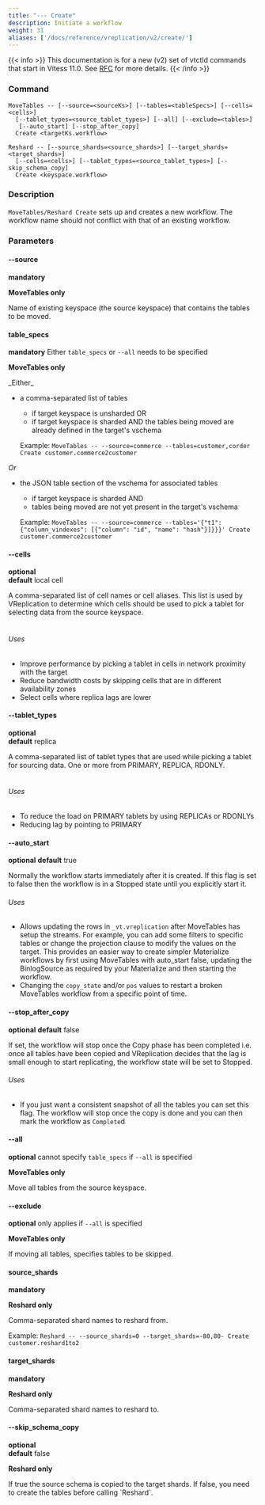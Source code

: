 ```yaml
---
title: "--- Create"
description: Initiate a workflow
weight: 31
aliases: ['/docs/reference/vreplication/v2/create/']
---
```


{{< info >}}
This documentation is for a new (v2) set of vtctld commands that start in Vitess 11.0. See [RFC](https://github.com/vitessio/vitess/issues/7225) for more details.
{{< /info >}}

### Command

```
MoveTables -- [--source=<sourceKs>] [--tables=<tableSpecs>] [--cells=<cells>]
  [--tablet_types=<source_tablet_types>] [--all] [--exclude=<tables>]
   [--auto_start] [--stop_after_copy]
  Create <targetKs.workflow>

Reshard -- [--source_shards=<source_shards>] [--target_shards=<target_shards>]
  [--cells=<cells>] [--tablet_types=<source_tablet_types>] [--skip_schema_copy]
  Create <keyspace.workflow>

```

### Description

`MoveTables/Reshard Create` sets up and creates a new workflow. The workflow name should not conflict with that of an existing workflow.

### Parameters

#### --source
**mandatory**

**MoveTables only**
<div class="cmd">
Name of existing keyspace (the source keyspace) that contains the tables to be moved.
</div>

#### table_specs
**mandatory**  Either `table_specs` or `--all` needs to be specified

**MoveTables only**
<div class="cmd">
_Either_

* a comma-separated list of tables
  * if target keyspace is unsharded OR
  * if target keyspace is sharded AND the tables being moved are already defined in the target's vschema

  Example: `MoveTables -- --source=commerce --tables=customer,corder Create customer.commerce2customer`

_Or_

* the JSON table section of the vschema for associated tables
  * if target keyspace is sharded AND
  * tables being moved are not yet present in the target's vschema

  Example: `MoveTables -- --source=commerce --tables='{"t1":{"column_vindexes": [{"column": "id", "name": "hash"}]}}}' Create customer.commerce2customer`

</div>

#### --cells
**optional**\
**default** local cell

<div class="cmd">
A comma-separated list of cell names or cell aliases. This list is used by VReplication to determine which
cells should be used to pick a tablet for selecting data from the source keyspace.<br><br>

###### Uses

* Improve performance by picking a tablet in cells in network proximity with the target
* Reduce bandwidth costs by skipping cells that are in different availability zones
* Select cells where replica lags are lower
</div>

#### --tablet_types
**optional**\
**default** replica

<div class="cmd">
A comma-separated list of tablet types that are used while picking a tablet for sourcing data. One or more from PRIMARY, REPLICA, RDONLY.<br><br>

###### Uses

* To reduce the load on PRIMARY tablets by using REPLICAs or RDONLYs
* Reducing lag by pointing to PRIMARY
</div>


#### --auto_start

**optional**
**default** true

<div class="cmd">

Normally the workflow starts immediately after it is created. If this flag is set
to false then the workflow is in a Stopped state until you explicitly start it.

</div>

###### Uses

* Allows updating the rows in `_vt.vreplication` after MoveTables has setup the
streams. For example, you can add some filters to specific tables or change the
projection clause to modify the values on the target. This
provides an easier way to create simpler Materialize workflows by first using
MoveTables with auto_start false, updating the BinlogSource as required by your
Materialize and then starting the workflow.
* Changing the `copy_state` and/or `pos` values to restart a broken MoveTables workflow
from a specific point of time.

#### --stop_after_copy

**optional**
**default** false

<div class="cmd">

If set, the workflow will stop once the Copy phase has been completed i.e. once
all tables have been copied and VReplication decides that the lag
is small enough to start replicating, the workflow state will be set to Stopped.

###### Uses
* If you just want a consistent snapshot of all the tables you can set this flag. The workflow
will stop once the copy is done and you can then mark the workflow as `Complete`d

</div>

#### --all
**optional** cannot specify `table_specs` if `--all` is specified

**MoveTables only**
<div class="cmd">

Move all tables from the source keyspace.

</div>

#### --exclude
**optional** only applies if `--all` is specified

**MoveTables only**
<div class="cmd">

If moving all tables, specifies tables to be skipped.

</div>


#### source_shards
**mandatory**

**Reshard only**

<div class="cmd">
Comma-separated shard names to reshard from.

Example: `Reshard -- --source_shards=0 --target_shards=-80,80- Create customer.reshard1to2`

</div>

#### target_shards
**mandatory**

**Reshard only**

<div class="cmd">
Comma-separated shard names to reshard to.
</div>

#### --skip_schema_copy
**optional**\
**default** false

**Reshard only**

<div class="cmd">
If true the source schema is copied to the target shards. If false, you need to create the tables
before calling `Reshard`.
</div>
